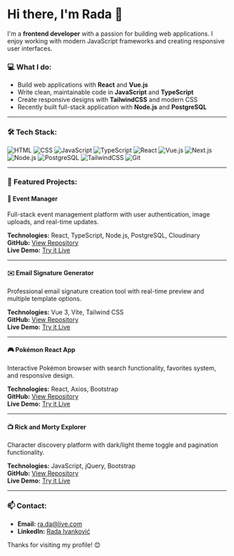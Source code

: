 # Hi there, I'm Rada 👋

I'm a **frontend developer** with a passion for building web applications. I enjoy working with modern JavaScript frameworks and creating responsive user interfaces.

### 💻 What I do:
- Build web applications with **React** and **Vue.js**
- Write clean, maintainable code in **JavaScript** and **TypeScript**
- Create responsive designs with **TailwindCSS** and modern CSS
- Recently built full-stack application with **Node.js** and **PostgreSQL**

---

### 🛠️ Tech Stack:
![HTML](https://img.shields.io/badge/-HTML5-E34F26?style=flat&logo=html5&logoColor=white)
![CSS](https://img.shields.io/badge/-CSS3-1572B6?style=flat&logo=css3)
![JavaScript](https://img.shields.io/badge/-JavaScript-F7DF1E?style=flat&logo=javascript&logoColor=black)
![TypeScript](https://img.shields.io/badge/-TypeScript-3178C6?style=flat&logo=typescript&logoColor=white)
![React](https://img.shields.io/badge/-React-61DAFB?style=flat&logo=react&logoColor=white)
![Vue.js](https://img.shields.io/badge/-Vue.js-4FC08D?style=flat&logo=vue.js&logoColor=white)
![Next.js](https://img.shields.io/badge/-Next.js-000000?style=flat&logo=next.js)
![Node.js](https://img.shields.io/badge/-Node.js-339933?style=flat&logo=node.js&logoColor=white)
![PostgreSQL](https://img.shields.io/badge/-PostgreSQL-336791?style=flat&logo=postgresql&logoColor=white)
![TailwindCSS](https://img.shields.io/badge/-TailwindCSS-38B2AC?style=flat&logo=tailwind-css)
![Git](https://img.shields.io/badge/-Git-F05032?style=flat&logo=git&logoColor=white)

---

### 🚀 Featured Projects:

#### 🎉 **Event Manager**
Full-stack event management platform with user authentication, image uploads, and real-time updates.

**Technologies:** React, TypeScript, Node.js, PostgreSQL, Cloudinary  
**GitHub:** [View Repository](https://github.com/rada-ii/event-manager)  
**Live Demo:** [Try it Live](https://event-manager-frontend-ruby.vercel.app)

---

#### ✉️ **Email Signature Generator**
Professional email signature creation tool with real-time preview and multiple template options.

**Technologies:** Vue 3, Vite, Tailwind CSS  
**GitHub:** [View Repository](https://github.com/rada-ii/Email-signature-generator)  
**Live Demo:** [Try it Live](https://email-signature-generator-steel.vercel.app/)

---

#### 🎮 **Pokémon React App**
Interactive Pokémon browser with search functionality, favorites system, and responsive design.

**Technologies:** React, Axios, Bootstrap  
**GitHub:** [View Repository](https://github.com/rada-ii/Pokemon-react-app)  
**Live Demo:** [Try it Live](https://pokemon-react-app-gamma.vercel.app/)

---

#### 📺 **Rick and Morty Explorer**
Character discovery platform with dark/light theme toggle and pagination functionality.

**Technologies:** JavaScript, jQuery, Bootstrap  
**GitHub:** [View Repository](https://github.com/rada-ii/Rick_and_Morty)  
**Live Demo:** [Try it Live](https://rada-ii.github.io/Rick_and_Morty/)

---

### 📫 Contact:
- **Email:** [ra.da@live.com](mailto:ra.da@live.com)
- **LinkedIn:** [Rada Ivanković](https://www.linkedin.com/in/rada-ivankovic)

Thanks for visiting my profile! 😊

